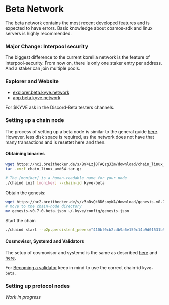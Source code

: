 # Beta Network

The beta network contains the most recent developed features and is expected to have errors.
Basic knowledge about cosmos-sdk and linux servers is highly recommended.

### Major Change: Interpool security
The biggest difference to the current korellia network is the feature of interpool-security.
From now on, there is only one staker entry per address. And a staker can join multiple pools. 


### Explorer and Website
- [explorer.beta.kyve.network](https://explorer.beta.kyve.network/kyve-betanet/staking)
- [app.beta.kyve.network](https://app.beta.kyve.network/)

For $KYVE ask in the Discord-Beta testers channels. 

### Setting up a chain node

The process of setting up a beta node is similar to the general guide
[here](/validators/chain-node.md). However, less disk space is required, as
the network does not have that many transactions and is resettet here and then.

#### Obtaining binaries
```bash
wget https://nc2.breithecker.de/s/BY4Lzj8TAQzgJZm/download/chain_linux_amd64.tar.gz
tar -xvzf chain_linux_amd64.tar.gz

# The [moniker] is a human-readable name for your node
./chaind init [moniker] --chain-id kyve-beta
```

Obtain the genesis:
```bash
wget https://nc2.breithecker.de/s/z3bDsQk8D6snyWA/download/genesis-v0.7.0-beta.json
# move to the chain-node directory
mv genesis-v0.7.0-beta.json ~/.kyve/config/genesis.json
```

Start the chain
```bash
./chaind start --p2p.persistent_peers="410bf0cb2cdb9a6e159c14b9d01531b9ecb1edd4@3.70.26.46:26656"
```


#### Cosmovisor, Systemd and Validators
The setup of cosmovisor and systemd is the same as described [here](/validators/chain-node.md#setup-cosmovisor)
and [here](validators/chain-node.md#setting-up-deamon-service).

For [Becoming a validator](validators/chain-node.md#becoming-a-validator) keep in mind to use the correct chain-id `kyve-beta`.

### Setting up protocol nodes
_Work in progress_

